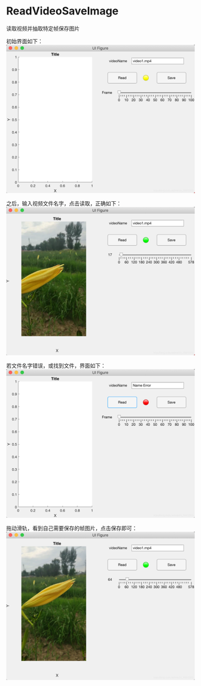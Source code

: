 # ReadVideoSaveImage

读取视频并抽取特定帧保存图片

初始界面如下：
![image](Fig1.png)

之后，输入视频文件名字，点击读取，正确如下：
![image](Fig2.png)

若文件名字错误，或找到文件，界面如下：
![image](Fig3.png)

拖动滑轨，看到自己需要保存的帧图片，点击保存即可：
![image](Fig4.png)